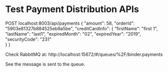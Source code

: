 # Test Payment Distribution APIs
POST localhost:8003/api/payments
{
	"amount": 58,
	"orderId": "5903e81327b884525eb9a5be",
	"creditCardInfo": {
		"firstName": "first 1",
		"lastName": "last1",
		"expiredMonth": "02",
		"expiredYear": "2019",
		"securityCode": "231"		
	}
}

Check RabbitMQ at: 
http://localhost:15672/#/queues/%2F/binder.payments

See the message is sent to the queue.
